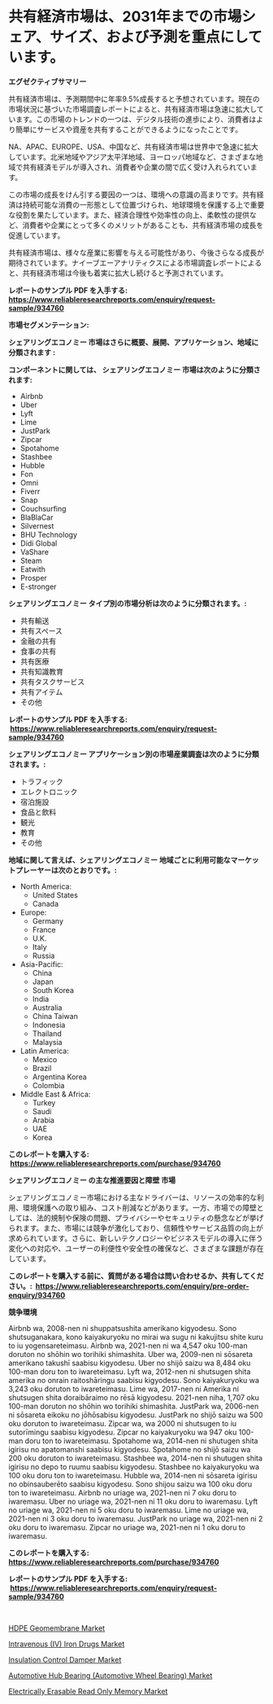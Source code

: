 <p><h1>共有経済市場は、2031年までの市場シェア、サイズ、および予測を重点にしています。</h1></p><p><strong>エグゼクティブサマリー</strong></p>
<p><p>共有経済市場は、予測期間中に年率9.5%成長すると予想されています。現在の市場状況に基づいた市場調査レポートによると、共有経済市場は急速に拡大しています。この市場のトレンドの一つは、デジタル技術の進歩により、消費者はより簡単にサービスや資産を共有することができるようになったことです。</p><p>NA、APAC、EUROPE、USA、中国など、共有経済市場は世界中で急速に拡大しています。北米地域やアジア太平洋地域、ヨーロッパ地域など、さまざまな地域で共有経済モデルが導入され、消費者や企業の間で広く受け入れられています。</p><p>この市場の成長をけん引する要因の一つは、環境への意識の高まりです。共有経済は持続可能な消費の一形態として位置づけられ、地球環境を保護する上で重要な役割を果たしています。また、経済合理性や効率性の向上、柔軟性の提供など、消費者や企業にとって多くのメリットがあることも、共有経済市場の成長を促進しています。</p><p>共有経済市場は、様々な産業に影響を与える可能性があり、今後さらなる成長が期待されています。ナイーブエーアナリティクスによる市場調査レポートによると、共有経済市場は今後も着実に拡大し続けると予測されています。</p></p>
<p><strong>レポートのサンプル PDF を入手する: <a href="https://www.reliableresearchreports.com/enquiry/request-sample/934760">https://www.reliableresearchreports.com/enquiry/request-sample/934760</a></strong></p>
<p><strong>市場セグメンテーション:</strong></p>
<p><strong> シェアリングエコノミー 市場はさらに概要、展開、アプリケーション、地域に分類されます :</strong></p>
<p><strong>コンポーネントに関しては、 シェアリングエコノミー 市場は次のように分類されます: &nbsp;</strong></p>
<p><ul><li>Airbnb</li><li>Uber</li><li>Lyft</li><li>Lime</li><li>JustPark</li><li>Zipcar</li><li>Spotahome</li><li>Stashbee</li><li>Hubble</li><li>Fon</li><li>Omni</li><li>Fiverr</li><li>Snap</li><li>Couchsurfing</li><li>BlaBlaCar</li><li>Silvernest</li><li>BHU Technology</li><li>Didi Global</li><li>VaShare</li><li>Steam</li><li>Eatwith</li><li>Prosper</li><li>E-stronger</li></ul></p>
<p><strong> シェアリングエコノミー タイプ別の市場分析は次のように分類されます。:</strong></p>
<p><ul><li>共有輸送</li><li>共有スペース</li><li>金融の共有</li><li>食事の共有</li><li>共有医療</li><li>共有知識教育</li><li>共有タスクサービス</li><li>共有アイテム</li><li>その他</li></ul></p>
<p><strong>レポートのサンプル PDF を入手する: &nbsp;<a href="https://www.reliableresearchreports.com/enquiry/request-sample/934760">https://www.reliableresearchreports.com/enquiry/request-sample/934760</a></strong></p>
<p><strong> シェアリングエコノミー アプリケーション別の市場産業調査は次のように分類されます。:</strong></p>
<p><ul><li>トラフィック</li><li>エレクトロニック</li><li>宿泊施設</li><li>食品と飲料</li><li>観光</li><li>教育</li><li>その他</li></ul></p>
<p><strong>地域に関して言えば、シェアリングエコノミー 地域ごとに利用可能なマーケットプレーヤーは次のとおりです。:</strong></p>
<p><ul>
    <li>
        North America:
        <ul>
            <li>United States</li>
            <li>Canada</li>
        </ul>
    </li>
    <li>
        Europe:
        <ul>
            <li>Germany</li>
            <li>France</li>
            <li>U.K.</li>
            <li>Italy</li>
            <li>Russia</li>
        </ul>
    </li>
    <li>
        Asia-Pacific:
        <ul>
            <li>China</li>
            <li>Japan</li>
            <li>South Korea</li>
            <li>India</li>
            <li>Australia</li>
            <li>China Taiwan</li>
            <li>Indonesia</li>
            <li>Thailand</li>
            <li>Malaysia</li>
        </ul>
    </li>
    <li>
        Latin America:
        <ul>
            <li>Mexico</li>
            <li>Brazil</li>
            <li>Argentina Korea</li>
            <li>Colombia</li>
        </ul>
    </li>
    <li>
        Middle East & Africa:
        <ul>
            <li>Turkey</li>
            <li>Saudi</li>
            <li>Arabia</li>
            <li>UAE</li>
            <li>Korea</li>
        </ul>
    </li>
    </ul></p>
<p><strong>このレポートを購入する: &nbsp;<a href="https://www.reliableresearchreports.com/purchase/934760">https://www.reliableresearchreports.com/purchase/934760</a></strong></p>
<p><strong>シェアリングエコノミー の主な推進要因と障壁 市場</strong></p>
<p><p>シェアリングエコノミー市場における主なドライバーは、リソースの効率的な利用、環境保護への取り組み、コスト削減などがあります。一方、市場での障壁としては、法的規制や保険の問題、プライバシーやセキュリティの懸念などが挙げられます。また、市場には競争が激化しており、信頼性やサービス品質の向上が求められています。さらに、新しいテクノロジーやビジネスモデルの導入に伴う変化への対応や、ユーザーの利便性や安全性の確保など、さまざまな課題が存在しています。</p></p>
<p><strong>このレポートを購入する前に、質問がある場合は問い合わせるか、共有してください。:&nbsp; <a href="https://www.reliableresearchreports.com/enquiry/pre-order-enquiry/934760">https://www.reliableresearchreports.com/enquiry/pre-order-enquiry/934760</a></strong></p>
<p><strong>競争環境</strong></p>
<p><p>Airbnb wa, 2008-nen ni shuppatsushita amerikano kigyodesu. Sono shutsuganakara, kono kaiyakuryoku no mirai wa sugu ni kakujitsu shite kuru to iu yogensareteimasu. Airbnb wa, 2021-nen ni wa 4,547 oku 100-man doruton no shōhin wo torihiki shimashita. Uber wa, 2009-nen ni sōsareta amerikano takushī saabisu kigyodesu. Uber no shijō saizu wa 8,484 oku 100-man doru ton to iwareteimasu. Lyft wa, 2012-nen ni shutsugen shita amerika no onrain raitoshāringu saabisu kigyodesu. Sono kaiyakuryoku wa 3,243 oku doruton to iwareteimasu. Lime wa, 2017-nen ni Amerika ni shutsugen shita doraibāraimo no rēsā kigyodesu. 2021-nen niha, 1,707 oku 100-man doruton no shōhin wo torihiki shimashita. JustPark wa, 2006-nen ni sōsareta eikoku no jōhōsabisu kigyodesu. JustPark no shijō saizu wa 500 oku doruton to iwareteimasu. Zipcar wa, wa 2000 ni shutsugen to iu sutorīmingu saabisu kigyodesu. Zipcar no kaiyakuryoku wa 947 oku 100-man doru ton to iwareteimasu. Spotahome wa, 2014-nen ni shutugen shita igirisu no apatomanshi saabisu kigyodesu. Spotahome no shijō saizu wa 200 oku doruton to iwareteimasu. Stashbee wa, 2014-nen ni shutugen shita igirisu no depo to ruumu saabisu kigyodesu. Stashbee no kaiyakuryoku wa 100 oku doru ton to iwareteimasu. Hubble wa, 2014-nen ni sōsareta igirisu no obinsauberēto saabisu kigyodesu. Sono shijou saizu wa 100 oku doru ton to iwareteimasu. Airbnb no uriage wa, 2021-nen ni 7 oku doru to iwaremasu. Uber no uriage wa, 2021-nen ni 11 oku doru to iwaremasu. Lyft no uriage wa, 2021-nen ni 5 oku doru to iwaremasu. Lime no uriage wa, 2021-nen ni 3 oku doru to iwaremasu. JustPark no uriage wa, 2021-nen ni 2 oku doru to iwaremasu. Zipcar no uriage wa, 2021-nen ni 1 oku doru to iwaremasu.</p></p>
<p><strong>このレポートを購入する: &nbsp; <a href="https://www.reliableresearchreports.com/purchase/934760">https://www.reliableresearchreports.com/purchase/934760</a></strong></p>
<p><strong>レポートのサンプル PDF を入手する: &nbsp;<a href="https://www.reliableresearchreports.com/enquiry/request-sample/934760">https://www.reliableresearchreports.com/enquiry/request-sample/934760</a></strong><strong></strong></p>
<p>&nbsp;</p>
<p><p><a href="https://view.publitas.com/reportprime-1/hdpe-geomembrane-market-research-report-provides-critical-insights-that-can-help-shape-business-development-and-investment-strategies/">HDPE Geomembrane Market</a></p><p><a href="https://gentle-editor-9db.notion.site/Intravenous-IV-Iron-Drugs-Market-Size-Global-Industry-Overview-Market-Segmentation-and-Forecast--2321f7e9cbf041d9874045c24cf293e2">Intravenous (IV) Iron Drugs Market</a></p><p><a href="https://github.com/Glendatilghmankmgz0rbhwpy/Market-Research-Report-List-1/blob/main/insulation-control-damper-market.md">Insulation Control Damper Market</a></p><p><a href="https://frill-swim-3cd.notion.site/Automotive-Hub-Bearing-Automotive-Wheel-Bearing-Market-Size-Market-Trends-and-Growth-Outlook-for-e32ac8607e0d4ea3858355752ea0ce90">Automotive Hub Bearing (Automotive Wheel Bearing) Market</a></p><p><a href="https://view.publitas.com/reportprime-1/electrically-erasable-read-only-memory-market-provides-a-comprehensive-analysis-including-a-macro-overview-of-the-market-as-well-as-micro-details-such-as-market-size-and-competitive-landscape/">Electrically Erasable Read Only Memory Market</a></p></p>